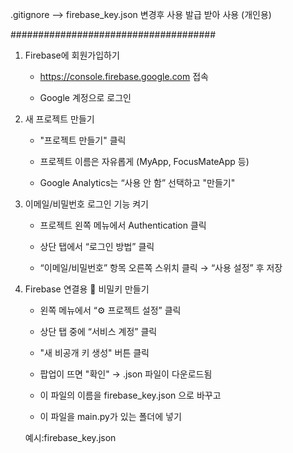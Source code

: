 .gitignore   --> firebase_key.json 변경후 사용
    발급 받아 사용 (개인용)

    
#####################################
1. Firebase에 회원가입하기
    - https://console.firebase.google.com 접속

    - Google 계정으로 로그인

2. 새 프로젝트 만들기
    - "프로젝트 만들기" 클릭

    - 프로젝트 이름은 자유롭게 (MyApp, FocusMateApp 등)

    - Google Analytics는 “사용 안 함” 선택하고 "만들기"

3. 이메일/비밀번호 로그인 기능 켜기
    - 프로젝트 왼쪽 메뉴에서 Authentication 클릭

    - 상단 탭에서 “로그인 방법” 클릭

    - “이메일/비밀번호” 항목 오른쪽 스위치 클릭 → “사용 설정” 후 저장

4. Firebase 연결용 🔑 비밀키 만들기
    -   왼쪽 메뉴에서 “⚙️ 프로젝트 설정” 클릭

    -   상단 탭 중에 “서비스 계정” 클릭

    - "새 비공개 키 생성" 버튼 클릭

    - 팝업이 뜨면 "확인" → .json 파일이 다운로드됨

    - 이 파일의 이름을 firebase_key.json 으로 바꾸고

    - 이 파일을 main.py가 있는 폴더에 넣기

    예시:firebase_key.json